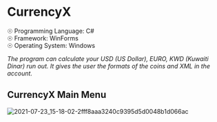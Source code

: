 # CurrencyX

☉ Programming Language: C# <br>
☉ Framework: WinForms <br>
☉ Operating System: Windows <br>

<i>The program can calculate your USD (US Dollar), EURO, KWD (Kuwaiti Dinar) run out. It gives the user the formats of the coins and XML in the account.</i>

## CurrencyX Main Menu

![2021-07-23_15-18-02-2fff8aaa3240c9395d5d0048b1d066ac](https://user-images.githubusercontent.com/65850970/127039324-546e4b51-3cec-4411-81a1-9c9b056c665b.png)
